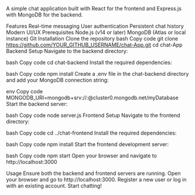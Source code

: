 A simple chat application built with React for the frontend and Express.js with MongoDB for the backend.

Features
Real-time messaging
User authentication
Persistent chat history
Modern UI/UX
Prerequisites
Node.js (v14 or later)
MongoDB (Atlas or local instance)
Git
Installation
Clone the repository
bash
Copy code
git clone https://github.com/YOUR_GITHUB_USERNAME/chat-App.git
cd chat-App
Backend Setup
Navigate to the backend directory:

bash
Copy code
cd chat-backend
Install the required dependencies:

bash
Copy code
npm install
Create a .env file in the chat-backend directory and add your MongoDB connection string:

env
Copy code
MONGODB_URI=mongodb+srv://<username>:<password>@cluster0.mongodb.net/myDatabase
Start the backend server:

bash
Copy code
node server.js
Frontend Setup
Navigate to the frontend directory:

bash
Copy code
cd ../chat-frontend
Install the required dependencies:

bash
Copy code
npm install
Start the frontend development server:

bash
Copy code
npm start
Open your browser and navigate to http://localhost:3000

Usage
Ensure both the backend and frontend servers are running.
Open your browser and go to http://localhost:3000.
Register a new user or log in with an existing account.
Start chatting!
